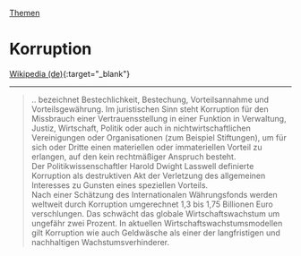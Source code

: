 [Themen](../themen.html)   

# Korruption

[Wikipedia (de)](https://de.wikipedia.org/wiki/Korruption){:target="_blank"}   

---

> .. bezeichnet Bestechlichkeit, Bestechung, Vorteilsannahme und Vorteilsgewährung. Im juristischen Sinn steht Korruption für den Missbrauch einer Vertrauens­stellung in einer Funktion in Verwaltung, Justiz, Wirtschaft, Politik oder auch in nichtwirtschaftlichen Vereinigungen oder Organisationen (zum Beispiel Stiftungen), um für sich oder Dritte einen materiellen oder immateriellen Vorteil zu erlangen, auf den kein rechtmäßiger Anspruch besteht.   
Der Politikwissenschaftler Harold Dwight Lasswell definierte Korruption als destruktiven Akt der Verletzung des allgemeinen Interesses zu Gunsten eines speziellen Vorteils.   
Nach einer Schätzung des Internationalen Währungsfonds werden weltweit durch Korruption umgerechnet 1,3 bis 1,75 Billionen Euro verschlungen. Das schwächt das globale Wirtschaftswachstum um ungefähr zwei Prozent. In aktuellen Wirtschaftswachstums­modellen gilt Korruption wie auch Geldwäsche als einer der langfristigen und nachhaltigen Wachstumsverhinderer.
